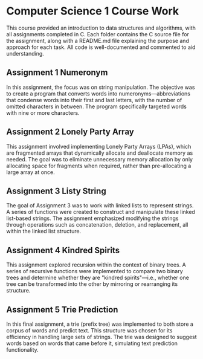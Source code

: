 # Computer Science 1 Course Work

This course provided an introduction to data structures and algorithms, with all assignments completed in C. Each folder contains the C source file for the assignment, along with a README.md file explaining the purpose and approach for each task. All code is well-documented and commented to aid understanding.


## Assignment 1 Numeronym 

In this assignment, the focus was on string manipulation. The objective was to create a program that converts words into numeronyms—abbreviations that condense words into their first and last letters, with the number of omitted characters in between. The program specifically targeted words with nine or more characters.

## Assignment 2 Lonely Party Array

This assignment involved implementing Lonely Party Arrays (LPAs), which are fragmented arrays that dynamically allocate and deallocate memory as needed. The goal was to eliminate unnecessary memory allocation by only allocating space for fragments when required, rather than pre-allocating a large array at once.

## Assignment 3 Listy String

The goal of Assignment 3 was to work with linked lists to represent strings. A series of functions were created to construct and manipulate these linked list-based strings. The assignment emphasized modifying the strings through operations such as concatenation, deletion, and replacement, all within the linked list structure.

## Assignment 4 Kindred Spirits

This assignment explored recursion within the context of binary trees. A series of recursive functions were implemented to compare two binary trees and determine whether they are "kindred spirits"—i.e., whether one tree can be transformed into the other by mirroring or rearranging its structure.

## Assignment 5 Trie Prediction 

In this final assignment, a trie (prefix tree) was implemented to both store a corpus of words and predict text. This structure was chosen for its efficiency in handling large sets of strings. The trie was designed to suggest words based on words that came before it, simulating text prediction functionality.